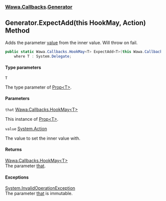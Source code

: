 ### [Wawa.Callbacks](Wawa.Callbacks.md 'Wawa.Callbacks').[Generator](Generator.md 'Wawa.Callbacks.Generator')

## Generator.ExpectAdd<T>(this HookMay<T>, Action) Method

Adds the parameter [value](Generator.ExpectAdd{T}(HookMay{T},Action).md#Wawa.Callbacks.Generator.ExpectAdd_T_(thisWawa.Callbacks.HookMay_T_,System.Action).value 'Wawa.Callbacks.Generator.ExpectAdd<T>(this Wawa.Callbacks.HookMay<T>, System.Action).value') from the inner value. Will throw on fail.

```csharp
public static Wawa.Callbacks.HookMay<T> ExpectAdd<T>(this Wawa.Callbacks.HookMay<T> that, System.Action value)
    where T : System.Delegate;
```
#### Type parameters

<a name='Wawa.Callbacks.Generator.ExpectAdd_T_(thisWawa.Callbacks.HookMay_T_,System.Action).T'></a>

`T`

The type parameter of [Prop&lt;T&gt;](Prop{T}.md 'Wawa.Callbacks.Prop<T>').
#### Parameters

<a name='Wawa.Callbacks.Generator.ExpectAdd_T_(thisWawa.Callbacks.HookMay_T_,System.Action).that'></a>

`that` [Wawa.Callbacks.HookMay&lt;](HookMay{T}.md 'Wawa.Callbacks.HookMay<T>')[T](Generator.ExpectAdd{T}(HookMay{T},Action).md#Wawa.Callbacks.Generator.ExpectAdd_T_(thisWawa.Callbacks.HookMay_T_,System.Action).T 'Wawa.Callbacks.Generator.ExpectAdd<T>(this Wawa.Callbacks.HookMay<T>, System.Action).T')[&gt;](HookMay{T}.md 'Wawa.Callbacks.HookMay<T>')

This instance of [Prop&lt;T&gt;](Prop{T}.md 'Wawa.Callbacks.Prop<T>').

<a name='Wawa.Callbacks.Generator.ExpectAdd_T_(thisWawa.Callbacks.HookMay_T_,System.Action).value'></a>

`value` [System.Action](https://docs.microsoft.com/en-us/dotnet/api/System.Action 'System.Action')

The value to set the inner value with.

#### Returns
[Wawa.Callbacks.HookMay&lt;](HookMay{T}.md 'Wawa.Callbacks.HookMay<T>')[T](Generator.ExpectAdd{T}(HookMay{T},Action).md#Wawa.Callbacks.Generator.ExpectAdd_T_(thisWawa.Callbacks.HookMay_T_,System.Action).T 'Wawa.Callbacks.Generator.ExpectAdd<T>(this Wawa.Callbacks.HookMay<T>, System.Action).T')[&gt;](HookMay{T}.md 'Wawa.Callbacks.HookMay<T>')  
The parameter [that](Generator.ExpectAdd{T}(HookMay{T},Action).md#Wawa.Callbacks.Generator.ExpectAdd_T_(thisWawa.Callbacks.HookMay_T_,System.Action).that 'Wawa.Callbacks.Generator.ExpectAdd<T>(this Wawa.Callbacks.HookMay<T>, System.Action).that').

#### Exceptions

[System.InvalidOperationException](https://docs.microsoft.com/en-us/dotnet/api/System.InvalidOperationException 'System.InvalidOperationException')  
The parameter [that](Generator.ExpectAdd{T}(HookMay{T},Action).md#Wawa.Callbacks.Generator.ExpectAdd_T_(thisWawa.Callbacks.HookMay_T_,System.Action).that 'Wawa.Callbacks.Generator.ExpectAdd<T>(this Wawa.Callbacks.HookMay<T>, System.Action).that') is immutable.